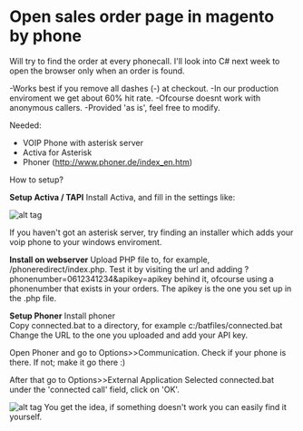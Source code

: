 # Open sales order page in magento by phone
Will try to find the order at every phonecall. 
I'll look into C# next week to open the browser only when an order is found.

-Works best if you remove all dashes (-) at checkout.
-In our production enviroment we get about 60% hit rate.
-Ofcourse doesnt work with anonymous callers.
-Provided 'as is', feel free to modify.



Needed:
- VOIP Phone with asterisk server
- Activa for Asterisk 
- Phoner (http://www.phoner.de/index_en.htm)

How to setup?

**Setup Activa / TAPI**
Install Activa, and fill in the settings like:

![alt tag](https://i.gyazo.com/164a57c8f2123a9a69edd1204724f24f.png)

If you haven't got an asterisk server, try finding an installer which adds your voip phone to your windows enviroment.

**Install on webserver**
Upload PHP file to, for example, /phoneredirect/index.php.
Test it by visiting the url and adding ?phonenumber=0612341234&apikey=apikey behind it, ofcourse using a phonenumber that exists in your orders. The apikey is the one you set up in the .php file.

**Setup Phoner**
Install phoner  
Copy connected.bat to a directory, for example c:/batfiles/connected.bat
Change the URL to the one you uploaded and add your API key.

Open Phoner and go to Options>>Communication.
Check if your phone is there. If not; make it go there :)

After that go to Options>>External Application
Selected connected.bat under the 'connected call' field, click on 'OK'.


![alt tag](https://i.gyazo.com/600784d9e45789d2d849ef41a6e815ca.png)
You get the idea, if something doesn't work you can easily find it yourself.




